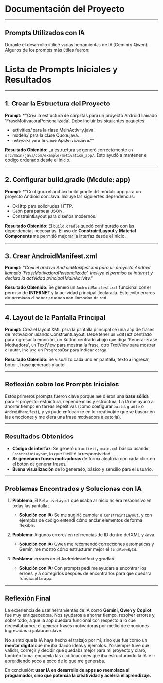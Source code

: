 # **Documentación del Proyecto**

---

## **Prompts Utilizados con IA**

Durante el desarrollo utilicé varias herramientas de IA (Gemini y Qwen). Algunos de los prompts más útiles fueron:

# **Lista de Prompts Iniciales y Resultados**

---

## **1. Crear la Estructura del Proyecto**

**Prompt:**
*"Crea la estructura de carpetas para un proyecto Android llamado 'FraseMotivadoraPersonalizada'. Debe incluir los siguientes paquetes:

* activities/ para la clase MainActivity.java.
* models/ para la clase Quote.java.
* network/ para la clase ApiService.java."*

**Resultado Obtenido:**
La estructura se generó correctamente en `src/main/java/com/example/motivation_app/`.
Esto ayudó a mantener el código ordenado desde el inicio.

---

## **2. Configurar build.gradle (Module: app)**

**Prompt:**
*"Configura el archivo build.gradle del módulo app para un proyecto Android con Java. Incluye las siguientes dependencias:

* OkHttp para solicitudes HTTP.
* Gson para parsear JSON.
* ConstraintLayout para diseños modernos.

**Resultado Obtenido:**
El `build.gradle` quedó configurado con las dependencias necesarias.
El uso de **ConstraintLayout** y **Material Components** me permitió mejorar la interfaz desde el inicio.

---

## **3. Crear AndroidManifest.xml**

**Prompt:**
*"Crea el archivo AndroidManifest.xml para un proyecto Android llamado 'FraseMotivadoraPersonalizada'. Incluye el permiso de internet y declara la actividad principal MainActivity."*

**Resultado Obtenido:**
Se generó un `AndroidManifest.xml` funcional con el permiso de **INTERNET** y la actividad principal declarada.
Esto evitó errores de permisos al hacer pruebas con llamadas de red.

---

## **4. Layout de la Pantalla Principal**

**Prompt:**
Crea el layout XML para la pantalla principal de una app de frases de motivación usando ConstraintLayout. Debe tener un EditText centrado para ingresar la emoción, un Button centrado abajo que diga 'Generar Frase Motivadora', un TextView para mostrar la frase, otro TextView para mostrar el autor, Incluye un ProgressBar para indicar carga.

**Resultado Obtenido:**
Se visualizo cada uno en pantalla, texto a ingresar, boton , frase generada y autor.

---

## **Reflexión sobre los Prompts Iniciales**

Estos primeros prompts fueron clave porque me dieron una **base sólida** para el proyecto: estructura, dependencias y estructura.
La IA me ayudó a ahorrar tiempo en tareas repetitivas (como configurar `build.gradle` o `AndroidManifest`), y yo pude enfocarme en lo creativo(de que se basara en las emociones y me diera una frase motivadora aleatoria).

---

## **Resultados Obtenidos**

* **Código de interfaz:** Se generó un `activity_main.xml` básico usando `ConstraintLayout`, lo que facilitó la responsividad.
* **Se generarón frases motivadoras** de forma aleatoria con cada click en el botón de generar frases.
* **Buena visualización** de lo generado, básico y sencillo para el usuario.

---

## **Problemas Encontrados y Soluciones con IA**

1. **Problema:** El `RelativeLayout` que usaba al inicio no era responsivo en todas las pantallas.

   * **Solución con IA:** Se me sugirió cambiar a `ConstraintLayout`, y con ejemplos de código entendí cómo anclar elementos de forma flexible.

2. **Problema:** Algunos errores en referencias de ID dentro del XML y Java.

   * **Solución con IA:** Qwen me recomendó correcciones automáticas y Gemini me mostró cómo estructurar mejor el `findViewById`.

3. **Problema:** errores en el Androidmanifest y gradles.

   * **Solución con IA:** Con prompts pedí me ayudara a encontrar los erroes, y a corregirlos despúes de encontrarlos para que quedara funcional la app.

---

## **Reflexión Final**

La experiencia de usar herramientas de IA como **Gemini, Qwen y Copilot** fue muy enriquecedora. Nos ayudaron a ahorrar tiempo, resolver errores y, sobre todo, a que la app quedara funcional con respecto a lo que necesitabamos; el generar frases motivadoras por medio de emociones ingresadas o palabras clave.

No siento que la IA haya hecho el trabajo por mí, sino que fue como un **mentor digital** que me iba dando ideas y ejemplos. Yo siempre tuve que validar, corregir y decidir qué quedaba mejor para mi proyecto y claro, también tomar encuenta las codificaciones que iba estructurando la IA, e ir aprendiendo poco a poco de lo que me generaba.

En conclusión: **usar IA en desarrollo de apps no reemplaza al programador, sino que potencia la creatividad y acelera el aprendizaje.**

